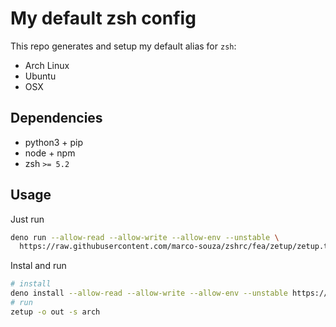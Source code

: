 # My default zsh config

This repo generates and setup my default alias for `zsh`:

- Arch Linux
- Ubuntu
- OSX

## Dependencies

- python3 + pip
- node + npm
- zsh `>= 5.2`

## Usage

Just run

```sh
deno run --allow-read --allow-write --allow-env --unstable \
  https://raw.githubusercontent.com/marco-souza/zshrc/fea/zetup/zetup.ts -o out -s arch
```

Instal and run

```sh
# install
deno install --allow-read --allow-write --allow-env --unstable https://raw.githubusercontent.com/marco-souza/zshrc/fea/zetup/zetup.ts
# run
zetup -o out -s arch
```
